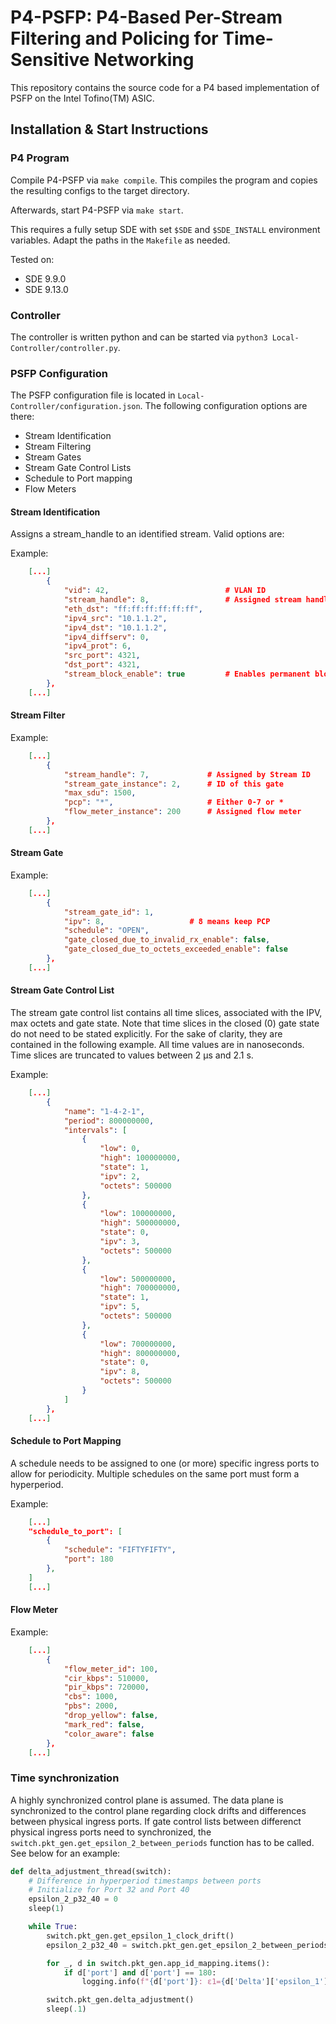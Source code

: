 # P4-PSFP: P4-Based Per-Stream Filtering and Policing for Time-Sensitive Networking

This repository contains the source code for a P4 based implementation of PSFP on the Intel Tofino(TM) ASIC.

## Installation & Start Instructions

### P4 Program

Compile P4-PSFP via `make compile`. This compiles the program and copies the resulting configs to the target directory.

Afterwards, start P4-PSFP via `make start`.

This requires a fully setup SDE with set `$SDE` and `$SDE_INSTALL` environment variables. Adapt the paths in the `Makefile` as needed.

Tested on:
- SDE 9.9.0
- SDE 9.13.0

### Controller

The controller is written python and can be started via `python3 Local-Controller/controller.py`.

### PSFP Configuration

The PSFP configuration file is located in `Local-Controller/configuration.json`. 
The following configuration options are there:
- Stream Identification
- Stream Filtering
- Stream Gates
- Stream Gate Control Lists
- Schedule to Port mapping
- Flow Meters

#### Stream Identification

Assigns a stream_handle to an identified stream. Valid options are:

Example: 

```json
    [...]
        {
            "vid": 42,                          # VLAN ID
            "stream_handle": 8,                 # Assigned stream handle
            "eth_dst": "ff:ff:ff:ff:ff:ff",     
            "ipv4_src": "10.1.1.2",
            "ipv4_dst": "10.1.1.2",
            "ipv4_diffserv": 0,
            "ipv4_prot": 6,
            "src_port": 4321,
            "dst_port": 4321,
            "stream_block_enable": true         # Enables permanent block for exceeding the max SDU
        },
    [...]
```

#### Stream Filter

Example: 

```json
    [...]
        {
            "stream_handle": 7,             # Assigned by Stream ID
            "stream_gate_instance": 2,      # ID of this gate
            "max_sdu": 1500,                
            "pcp": "*",                     # Either 0-7 or *
            "flow_meter_instance": 200      # Assigned flow meter
        },
    [...]
```

#### Stream Gate

Example: 

```json
    [...]
        {
            "stream_gate_id": 1,
            "ipv": 8,                   # 8 means keep PCP
            "schedule": "OPEN",
            "gate_closed_due_to_invalid_rx_enable": false,
            "gate_closed_due_to_octets_exceeded_enable": false
        },
    [...]
```

#### Stream Gate Control List

The stream gate control list contains all time slices, associated with the IPV, max octets and gate state. Note that time slices in the closed (0) gate state do not need to be stated explicitly.
For the sake of clarity, they are contained in the following example. All time values are in nanoseconds.
Time slices are truncated to values between 2 μs and 2.1 s.

Example:

```json
    [...]   
        {
            "name": "1-4-2-1",
            "period": 800000000,
            "intervals": [
                {
                    "low": 0,
                    "high": 100000000,
                    "state": 1,
                    "ipv": 2,
                    "octets": 500000
                },
                {
                    "low": 100000000,
                    "high": 500000000,
                    "state": 0,
                    "ipv": 3,
                    "octets": 500000
                },
                {
                    "low": 500000000,
                    "high": 700000000,
                    "state": 1,
                    "ipv": 5,
                    "octets": 500000
                },
                {
                    "low": 700000000,
                    "high": 800000000,
                    "state": 0,
                    "ipv": 8,
                    "octets": 500000
                }
            ]
        },
    [...]
```

#### Schedule to Port Mapping

A schedule needs to be assigned to one (or more) specific ingress ports to allow for periodicity.
Multiple schedules on the same port must form a hyperperiod.

Example: 

```json
    [...]
    "schedule_to_port": [
        {
            "schedule": "FIFTYFIFTY",
            "port": 180
        },
    ]
    [...]
```

#### Flow Meter

Example: 
```json
    [...]
        {
            "flow_meter_id": 100,
            "cir_kbps": 510000,
            "pir_kbps": 720000,
            "cbs": 1000,
            "pbs": 2000,
            "drop_yellow": false,
            "mark_red": false,
            "color_aware": false
        },
    [...]
```

### Time synchronization

A highly synchronized control plane is assumed. 
The data plane is synchronized to the control plane regarding clock drifts and differences between physical ingress ports.
If gate control lists between differenct physical ingress ports need to synchronized, the `switch.pkt_gen.get_epsilon_2_between_periods` function has to be called. See below for an example:

```py
def delta_adjustment_thread(switch):
    # Difference in hyperperiod timestamps between ports
    # Initialize for Port 32 and Port 40
    epsilon_2_p32_40 = 0
    sleep(1)

    while True:  
        switch.pkt_gen.get_epsilon_1_clock_drift()
        epsilon_2_p32_40 = switch.pkt_gen.get_epsilon_2_between_periods(epsilon_2_p32_40, 32, 40)

        for _, d in switch.pkt_gen.app_id_mapping.items():
            if d['port'] and d['port'] == 180:
                logging.info(f"{d['port']}: ε1={d['Delta']['epsilon_1']}, ε2={d['Delta']['epsilon_2']}")

        switch.pkt_gen.delta_adjustment()
        sleep(.1)
```
